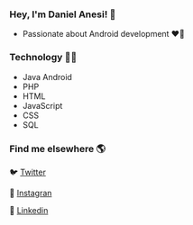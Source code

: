 ### Hey, I'm Daniel Anesi! 👋

  - Passionate about Android development ❤📱

### Technology 👨‍💻

  - Java Android
  - PHP
  - HTML
  - JavaScript
  - CSS
  - SQL
  
### Find me elsewhere 🌎

🐦 [Twitter](https://twitter.com/DanielAnesi2)

📸 [Instagran](https://www.instagram.com/_anesi/)

💼 [Linkedin](https://www.linkedin.com/in/daniel-oliveira-anesi-440710142/)
